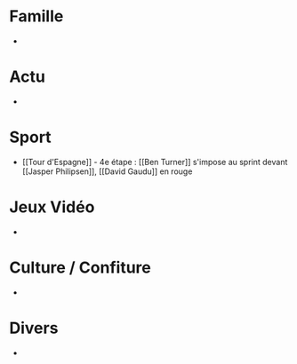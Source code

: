# Famille
- 
# Actu
- 
# Sport
- [[Tour d'Espagne]] - 4e étape : [[Ben Turner]] s'impose au sprint devant [[Jasper Philipsen]], [[David Gaudu]] en rouge
# Jeux Vidéo
- 
# Culture / Confiture
- 
# Divers
- 
